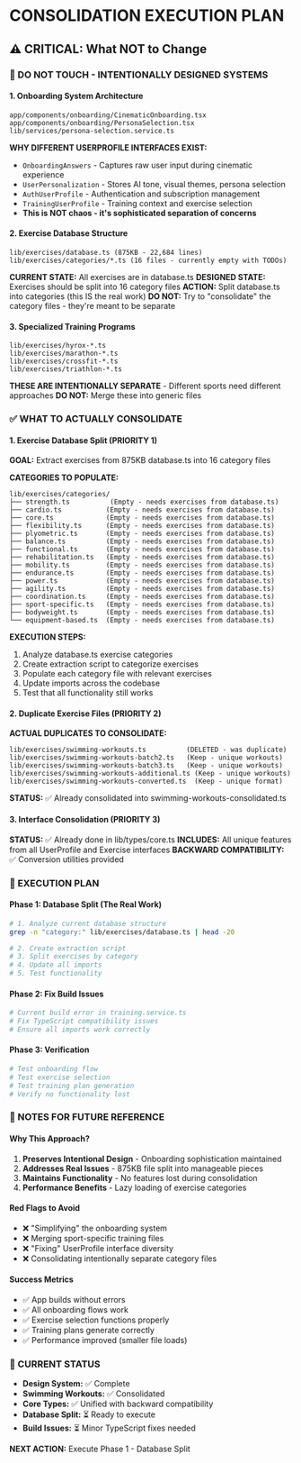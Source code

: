 # CONSOLIDATION EXECUTION PLAN
## ⚠️ CRITICAL: What NOT to Change

### 🚫 DO NOT TOUCH - INTENTIONALLY DESIGNED SYSTEMS

#### 1. **Onboarding System Architecture** 
```
app/components/onboarding/CinematicOnboarding.tsx
app/components/onboarding/PersonaSelection.tsx
lib/services/persona-selection.service.ts
```
**WHY DIFFERENT USERPROFILE INTERFACES EXIST:**
- `OnboardingAnswers` - Captures raw user input during cinematic experience
- `UserPersonalization` - Stores AI tone, visual themes, persona selection
- `AuthUserProfile` - Authentication and subscription management
- `TrainingUserProfile` - Training context and exercise selection
- **This is NOT chaos - it's sophisticated separation of concerns**

#### 2. **Exercise Database Structure**
```
lib/exercises/database.ts (875KB - 22,684 lines)
lib/exercises/categories/*.ts (16 files - currently empty with TODOs)
```
**CURRENT STATE:** All exercises are in database.ts
**DESIGNED STATE:** Exercises should be split into 16 category files
**ACTION:** Split database.ts into categories (this IS the real work)
**DO NOT:** Try to "consolidate" the category files - they're meant to be separate

#### 3. **Specialized Training Programs**
```
lib/exercises/hyrox-*.ts
lib/exercises/marathon-*.ts  
lib/exercises/crossfit-*.ts
lib/exercises/triathlon-*.ts
```
**THESE ARE INTENTIONALLY SEPARATE** - Different sports need different approaches
**DO NOT:** Merge these into generic files

### ✅ WHAT TO ACTUALLY CONSOLIDATE

#### 1. **Exercise Database Split** (PRIORITY 1)
**GOAL:** Extract exercises from 875KB database.ts into 16 category files

**CATEGORIES TO POPULATE:**
```
lib/exercises/categories/
├── strength.ts          (Empty - needs exercises from database.ts)
├── cardio.ts           (Empty - needs exercises from database.ts)  
├── core.ts             (Empty - needs exercises from database.ts)
├── flexibility.ts      (Empty - needs exercises from database.ts)
├── plyometric.ts       (Empty - needs exercises from database.ts)
├── balance.ts          (Empty - needs exercises from database.ts)
├── functional.ts       (Empty - needs exercises from database.ts)
├── rehabilitation.ts   (Empty - needs exercises from database.ts)
├── mobility.ts         (Empty - needs exercises from database.ts)
├── endurance.ts        (Empty - needs exercises from database.ts)
├── power.ts            (Empty - needs exercises from database.ts)
├── agility.ts          (Empty - needs exercises from database.ts)
├── coordination.ts     (Empty - needs exercises from database.ts)
├── sport-specific.ts   (Empty - needs exercises from database.ts)
├── bodyweight.ts       (Empty - needs exercises from database.ts)
└── equipment-based.ts  (Empty - needs exercises from database.ts)
```

**EXECUTION STEPS:**
1. Analyze database.ts exercise categories
2. Create extraction script to categorize exercises
3. Populate each category file with relevant exercises
4. Update imports across the codebase
5. Test that all functionality still works

#### 2. **Duplicate Exercise Files** (PRIORITY 2)
**ACTUAL DUPLICATES TO CONSOLIDATE:**
```
lib/exercises/swimming-workouts.ts          (DELETED - was duplicate)
lib/exercises/swimming-workouts-batch2.ts   (Keep - unique workouts)
lib/exercises/swimming-workouts-batch3.ts   (Keep - unique workouts)
lib/exercises/swimming-workouts-additional.ts (Keep - unique workouts)
lib/exercises/swimming-workouts-converted.ts  (Keep - unique format)
```
**STATUS:** ✅ Already consolidated into swimming-workouts-consolidated.ts

#### 3. **Interface Consolidation** (PRIORITY 3)
**STATUS:** ✅ Already done in lib/types/core.ts
**INCLUDES:** All unique features from all UserProfile and Exercise interfaces
**BACKWARD COMPATIBILITY:** ✅ Conversion utilities provided

### 🔧 EXECUTION PLAN

#### Phase 1: Database Split (The Real Work)
```bash
# 1. Analyze current database structure
grep -n "category:" lib/exercises/database.ts | head -20

# 2. Create extraction script
# 3. Split exercises by category
# 4. Update all imports
# 5. Test functionality
```

#### Phase 2: Fix Build Issues
```bash
# Current build error in training.service.ts
# Fix TypeScript compatibility issues
# Ensure all imports work correctly
```

#### Phase 3: Verification
```bash
# Test onboarding flow
# Test exercise selection
# Test training plan generation
# Verify no functionality lost
```

### 📝 NOTES FOR FUTURE REFERENCE

#### Why This Approach?
1. **Preserves Intentional Design** - Onboarding sophistication maintained
2. **Addresses Real Issues** - 875KB file split into manageable pieces
3. **Maintains Functionality** - No features lost during consolidation
4. **Performance Benefits** - Lazy loading of exercise categories

#### Red Flags to Avoid
- ❌ "Simplifying" the onboarding system
- ❌ Merging sport-specific training files
- ❌ "Fixing" UserProfile interface diversity
- ❌ Consolidating intentionally separate category files

#### Success Metrics
- ✅ App builds without errors
- ✅ All onboarding flows work
- ✅ Exercise selection functions properly
- ✅ Training plans generate correctly
- ✅ Performance improved (smaller file loads)

### 🎯 CURRENT STATUS
- **Design System:** ✅ Complete
- **Swimming Workouts:** ✅ Consolidated
- **Core Types:** ✅ Unified with backward compatibility
- **Database Split:** ⏳ Ready to execute
- **Build Issues:** ⏳ Minor TypeScript fixes needed

**NEXT ACTION:** Execute Phase 1 - Database Split 